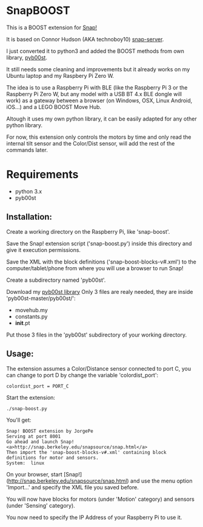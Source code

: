 # SnapBOOST
This is a BOOST extension for [Snap!](http://snap.berkeley.edu/)

It is based on Connor Hudson (AKA technoboy10) [snap-server](https://github.com/technoboy10/snap-server).

I just converted it to python3 and added the BOOST methods from own library, [pyb00st](https://github.com/JorgePe/pyb00st).

It still needs some cleaning and improvements but it already works on my Ubuntu laptop and my Raspbery Pi Zero W.

The idea is to use a Raspberry Pi with BLE (like the Raspberry Pi 3 or the Raspberry Pi Zero W, but any
model with a USB BT 4.x BLE dongle will work) as a gateway between a browser (on Windows, OSX, Linux
Android, iOS...) and a LEGO BOOST Move Hub.

Altough it uses my own python library, it can be easily adapted for any other python library.

For now, this extension only controls the motors by time and only read the internal tilt sensor
and the Color/Dist sensor, will add the rest of the commands later.


# Requirements

- python 3.x
- pyb00st


## Installation:

Create a working directory on the Raspberry Pi, like 'snap-boost'.

Save the Snap! extension script ('snap-boost.py') inside this directory and give it execution permissions.

Save the XML with the block definitions ('snap-boost-blocks-v#.xml') to the computer/tablet/phone
from where you will use a browser to run Snap!

Create a subdirectory named 'pyb00st'.

Download my [pyb00st library](https://github.com/JorgePe/pyb00st/archive/master.zip)
Only 3 files are realy needed, they are inside 'pyb00st-master/pyb00st/':

- movehub.my
- constants.py
- __init__.pt

Put those 3 files in the 'pyb00st' subdirectory of your working directory. 


## Usage:

The extension assumes a Color/Distance sensor connected to port C, you can change to port D
by change the variable 'colordist_port':

`colordist_port = PORT_C`


Start the extension:

`./snap-boost.py`

You'll get:

```
Snap! BOOST extension by JorgePe
Serving at port 8001
Go ahead and launch Snap!
<a>http://snap.berkeley.edu/snapsource/snap.html</a>
Then import the 'snap-boost-blocks-v#.xml' containing block definitions for motor and sensors.
System:  linux
```

On your browser, start [Snap!] (http://snap.berkeley.edu/snapsource/snap.html) and use the menu option
'Import...' and specify the XML file you saved before.

You will now have blocks for motors (under 'Motion' category) and sensors (under 'Sensing' category).

You now need to specify the IP Address of your Raspberry Pi to use it.
